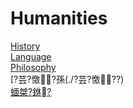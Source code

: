﻿---
layout: default
---

# Humanities

[History](./History/)  
[Language](./Language/)  
[Philosophy](./Philosophy/)  
[?芸?憿?孫(./?芸?憿??)  
[蝒桀?銝?](./蝒桀?銝?/)  
